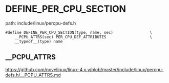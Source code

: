 DEFINE_PER_CPU_SECTION
========================================

path: include/linux/percpu-defs.h
```
#define DEFINE_PER_CPU_SECTION(type, name, sec)                \
    __PCPU_ATTRS(sec) PER_CPU_DEF_ATTRIBUTES                   \
    __typeof__(type) name
```

__PCPU_ATTRS
----------------------------------------

https://github.com/novelinux/linux-4.x.y/blob/master/include/linux/percpu-defs.h/__PCPU_ATTRS.md
